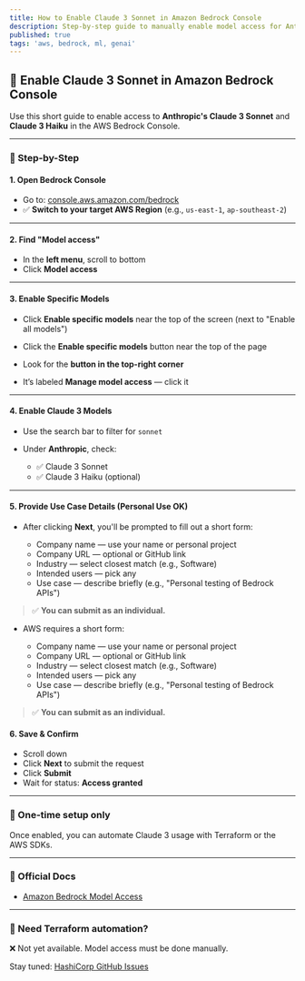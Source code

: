 ```yaml
---
title: How to Enable Claude 3 Sonnet in Amazon Bedrock Console
description: Step-by-step guide to manually enable model access for Anthropic Claude 3 in AWS Bedrock, with screenshots and notes for personal use.
published: true
tags: 'aws, bedrock, ml, genai'
---
```


## 🚀 Enable Claude 3 Sonnet in Amazon Bedrock Console

Use this short guide to enable access to **Anthropic's Claude 3 Sonnet** and **Claude 3 Haiku** in the AWS Bedrock Console.

---

### 🔧 Step-by-Step

#### 1. Open Bedrock Console

* Go to: [console.aws.amazon.com/bedrock](https://console.aws.amazon.com/bedrock)
* ✅ **Switch to your target AWS Region** (e.g., `us-east-1`, `ap-southeast-2`)

---

#### 2. Find "Model access"

* In the **left menu**, scroll to bottom
* Click **Model access**

---

#### 3. Enable Specific Models

* Click **Enable specific models** near the top of the screen (next to "Enable all models")

* Click the **Enable specific models** button near the top of the page

* Look for the **button in the top-right corner**

* It’s labeled **Manage model access** — click it

---

#### 4. Enable Claude 3 Models

* Use the search bar to filter for `sonnet`
* Under **Anthropic**, check:

  * ✅ Claude 3 Sonnet
  * ✅ Claude 3 Haiku (optional)

---

#### 5. Provide Use Case Details (Personal Use OK)

* After clicking **Next**, you'll be prompted to fill out a short form:

  * Company name — use your name or personal project
  * Company URL — optional or GitHub link
  * Industry — select closest match (e.g., Software)
  * Intended users — pick any
  * Use case — describe briefly (e.g., "Personal testing of Bedrock APIs")

> ✅ **You can submit as an individual.**

* AWS requires a short form:

  * Company name — use your name or personal project
  * Company URL — optional or GitHub link
  * Industry — select closest match (e.g., Software)
  * Intended users — pick any
  * Use case — describe briefly (e.g., "Personal testing of Bedrock APIs")

> ✅ **You can submit as an individual.**

#### 6. Save & Confirm

* Scroll down
* Click **Next** to submit the request
* Click **Submit**
* Wait for status: **Access granted**

---

### 📅 One-time setup only

Once enabled, you can automate Claude 3 usage with Terraform or the AWS SDKs.

---

### 🔗 Official Docs

* [Amazon Bedrock Model Access](https://docs.aws.amazon.com/bedrock/latest/userguide/model-access.html)

---

### 🔹 Need Terraform automation?

❌ Not yet available. Model access must be done manually.

Stay tuned: [HashiCorp GitHub Issues](https://github.com/hashicorp/terraform-provider-aws/issues?q=bedrock)

